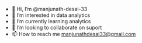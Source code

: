 - 👋 Hi, I’m @manjunath-desai-33
- 👀 I’m interested in data analytics
- 🌱 I’m currently learning analytics
- 💞️ I’m looking to collaborate on suport
- 📫 How to reach me manjunathdesai33@gmail.com

<!---
manjunath-desai-33/manjunath-desai-33 is a ✨ special ✨ repository because its `README.md` (this file) appears on your GitHub profile.
You can click the Preview link to take a look at your changes.
--->
